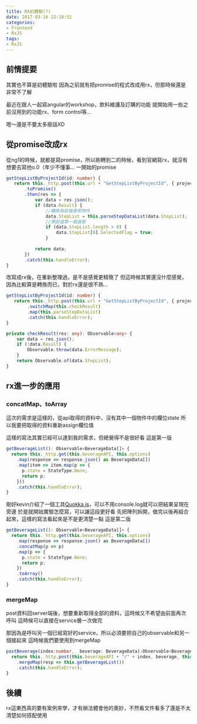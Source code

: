 ```yaml
---
title: RX初體驗(?)
date: 2017-03-16 22:10:52
categories:
- Frontend
- RxJS
tags:
- RxJS
---
```


## 前情提要
其實也不算是初體驗啦
因為之前就有把promise的程式改成用rx，但那時候還是非常不了解

<!--more-->

最近在跟人一起寫angular的workshop，飲料維護及訂購的功能
就開始用一些之前沒用到的功能rx、form control等...

嗯～還是不要太多廢話XD

## 從promise改成rx
從ng1的時候，就都是寫promise，所以剛轉到二的時候，看到官網寫rx，就沒有想要去寫他o.0（年少不懂事...
一開始的promise
``` typescript
getStepListByProjectId(id: number) {
   return this._http.post(this.url + "GetStepListByProjectId", { projectId: id })
       .toPromise()
       .then(res => {
           var data = res.json();
           if (data.Result) {
               //轉換為前端使用物件
               data.StepList = this.parseStepDataList(data.StepList);
               //預設值第一個選取
               if (data.StepList.length > 0) {
                   data.StepList[0].SelectedFlag = true;
               }
           
           return data;
       })
       .catch(this.handleError);
}
```

改寫成rx後，在重新整理過，是不是感覺更精簡了
但這時候其實還沒什麼感覺，因為比較算是轉換而已，對於rx還是很不熟...
``` typescript
getStepListByProjectId(id: number) {
   return this._http.post(this.url + "GetStepListByProjectId", { projectId: id })
        .switchMap(this.checkResult)
        .map(this.parseStepDataList)
        .catch(this.handleError);
}

private checkResult(res: any): Observable<any> {
    var data = res.json();
    if (!data.Result) {
        Observable.throw(data.ErrorMessage);
    }
    return Observable.of(data.StepList);
}

```

## rx進一步的應用

### concatMap、toArray
這次的需求是這樣的，從api取得的資料中，沒有其中一個物件中的欄位state
所以我要把取得的資料重新assign欄位值

這樣的寫法其實已經可以達到我的需求，但總覺得不是很好看
這是第一版
``` typescript
getBeverageList(): Observable<BeverageData[]> {
  return this._http.get(this.beverageAPI, this.options)
    .map(response => response.json() as BeverageData[])
    .map(item => item.map(p => {
      p.state = StateType.None;
      return p;
    }))
    .catch(this.handleError);
}
```

剛好kevin介紹了一個工具[Quokka.js](https://quokkajs.com/docs/)，可以不用console.log就可以把結果呈現在旁邊
於是就開始實驗怎麼寫，可以讓這段更好看
先把陣列拆開，做完以後再組合起來，這樣的寫法看起來是不是更清楚一點
這是第二版
``` typescript
getBeverageList(): Observable<BeverageData[]> {
  return this._http.get(this.beverageAPI, this.options)
    .map(response => response.json() as BeverageData[])
    .concatMap(p => p)
    .map(p => {
      p.state = StateType.None;
      return p;
    })
    .toArray()
    .catch(this.handleError);
}

```

### mergeMap
post資料回server端後，想要重新取得全部的資料，這時候又不希望由前面再次呼叫
這時候可以直接在service層一次做完

那因為是呼叫另一個已經寫好的service，所以必須要把自己的observable和另一個接起來
這時候我們要使用到mergeMap

``` typescript
postBeverage(index:number,  beverage: BeverageData):Observable<BeverageData[]> {
  return this._http.post(this.beverageAPI + "/" + index, beverage, this.options)
    .mergeMap(resp => this.getBeverageList())
    .catch(this.handleError);
}
```

## 後續
rx這東西真的要有案例來學，才有辦法體會他的奧妙，不然看文件看多了還是不太清楚如何搭配使用